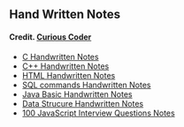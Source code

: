## Hand Written Notes

####  Credit. <a href ="https://t.me/Curious_Coder">Curious Coder</a>

- <a href ="C Handwritten Notes.pdf">C Handwritten Notes</a>
- <a href ="C++ Short Handwritten Notes.pdf">C++ Handwritten Notes</a>
- <a href ="HTML Handwritten Notes.pdf">HTML Handwritten Notes</a>
- <a href ="SQL_Commands_HandwrittenNotes.pdf"> SQL commands Handwritten Notes</a>
- <a href ="Java Basics Handwritten.pdf">Java Basic Handwritten Notes</a>
- <a href ="Data Structure Notes.pdf">Data Strucure Handwritten Notes</a>
- <a href ="100 JavaScript Interview QnA.pdf"> 100 JavaScript Interview Questions Notes</a>